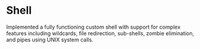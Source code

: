 # Shell
Implemented a fully functioning custom shell with support for complex features including wildcards, file redirection, sub-shells, zombie elimination, and pipes using UNIX system calls.
